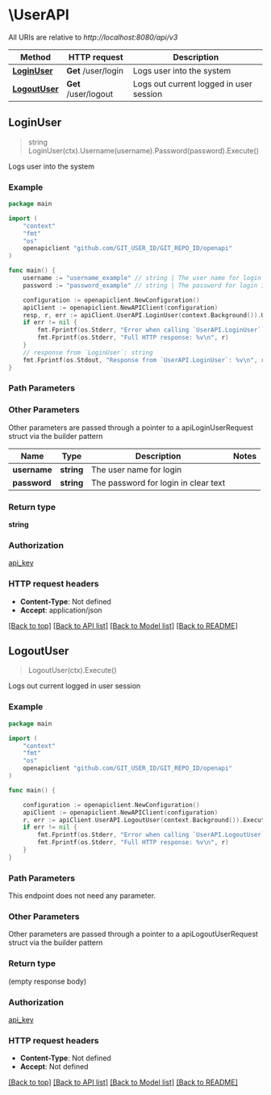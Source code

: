 # \UserAPI

All URIs are relative to *http://localhost:8080/api/v3*

Method | HTTP request | Description
------------- | ------------- | -------------
[**LoginUser**](UserAPI.md#LoginUser) | **Get** /user/login | Logs user into the system
[**LogoutUser**](UserAPI.md#LogoutUser) | **Get** /user/logout | Logs out current logged in user session



## LoginUser

> string LoginUser(ctx).Username(username).Password(password).Execute()

Logs user into the system



### Example

```go
package main

import (
    "context"
    "fmt"
    "os"
    openapiclient "github.com/GIT_USER_ID/GIT_REPO_ID/openapi"
)

func main() {
    username := "username_example" // string | The user name for login (optional)
    password := "password_example" // string | The password for login in clear text (optional)

    configuration := openapiclient.NewConfiguration()
    apiClient := openapiclient.NewAPIClient(configuration)
    resp, r, err := apiClient.UserAPI.LoginUser(context.Background()).Username(username).Password(password).Execute()
    if err != nil {
        fmt.Fprintf(os.Stderr, "Error when calling `UserAPI.LoginUser``: %v\n", err)
        fmt.Fprintf(os.Stderr, "Full HTTP response: %v\n", r)
    }
    // response from `LoginUser`: string
    fmt.Fprintf(os.Stdout, "Response from `UserAPI.LoginUser`: %v\n", resp)
}
```

### Path Parameters



### Other Parameters

Other parameters are passed through a pointer to a apiLoginUserRequest struct via the builder pattern


Name | Type | Description  | Notes
------------- | ------------- | ------------- | -------------
 **username** | **string** | The user name for login | 
 **password** | **string** | The password for login in clear text | 

### Return type

**string**

### Authorization

[api_key](../README.md#api_key)

### HTTP request headers

- **Content-Type**: Not defined
- **Accept**: application/json

[[Back to top]](#) [[Back to API list]](../README.md#documentation-for-api-endpoints)
[[Back to Model list]](../README.md#documentation-for-models)
[[Back to README]](../README.md)


## LogoutUser

> LogoutUser(ctx).Execute()

Logs out current logged in user session



### Example

```go
package main

import (
    "context"
    "fmt"
    "os"
    openapiclient "github.com/GIT_USER_ID/GIT_REPO_ID/openapi"
)

func main() {

    configuration := openapiclient.NewConfiguration()
    apiClient := openapiclient.NewAPIClient(configuration)
    r, err := apiClient.UserAPI.LogoutUser(context.Background()).Execute()
    if err != nil {
        fmt.Fprintf(os.Stderr, "Error when calling `UserAPI.LogoutUser``: %v\n", err)
        fmt.Fprintf(os.Stderr, "Full HTTP response: %v\n", r)
    }
}
```

### Path Parameters

This endpoint does not need any parameter.

### Other Parameters

Other parameters are passed through a pointer to a apiLogoutUserRequest struct via the builder pattern


### Return type

 (empty response body)

### Authorization

[api_key](../README.md#api_key)

### HTTP request headers

- **Content-Type**: Not defined
- **Accept**: Not defined

[[Back to top]](#) [[Back to API list]](../README.md#documentation-for-api-endpoints)
[[Back to Model list]](../README.md#documentation-for-models)
[[Back to README]](../README.md)

